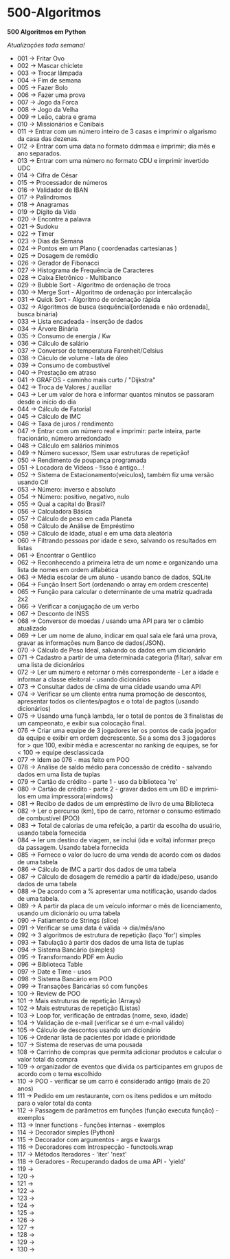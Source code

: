 # 500-Algoritmos
**500 Algoritmos em Python**

*Atualizações toda semana!*

- 001 -> Fritar Ovo
- 002 -> Mascar chiclete
- 003 -> Trocar lâmpada
- 004 -> Fim de semana
- 005 -> Fazer Bolo
- 006 -> Fazer uma prova
- 007 -> Jogo da Forca
- 008 -> Jogo da Velha
- 009 -> Leão, cabra e grama
- 010 -> Missionários e Canibais
- 011 -> Entrar com um número inteiro de 3 casas e imprimir o algarismo da casa das dezenas.
- 012 -> Entrar com uma data no formato ddmmaa e imprimir; dia mês e ano separados.
- 013 -> Entrar com uma número no formato CDU e imprimir invertido UDC
- 014 -> Cifra de César
- 015 -> Processador de números
- 016 -> Validador de IBAN
- 017 -> Palíndromos
- 018 -> Anagramas
- 019 -> Dígito da Vida
- 020 -> Encontre a palavra
- 021 -> Sudoku
- 022 -> Timer
- 023 -> Dias da Semana
- 024 -> Pontos em um Plano ( coordenadas cartesianas )
- 025 -> Dosagem de remédio
- 026 -> Gerador de Fibonacci
- 027 -> Histograma de Frequência de Caracteres
- 028 -> Caixa Eletrônico - Multibanco
- 029 -> Bubble Sort - Algoritmo de ordenação de troca
- 030 -> Merge Sort - Algoritmo de ordenação por intercalação 
- 031 -> Quick Sort - Algoritmo de ordenação rápida
- 032 -> Algoritmos de busca (sequêncial[ordenada e não ordenada], busca binária)
- 033 -> Lista encadeada - inserção de dados
- 034 -> Árvore Binária
- 035 -> Consumo de energia / Kw
- 036 -> Cálculo de salário
- 037 -> Conversor de temperatura Farenheit/Celsius
- 038 -> Cáculo de volume - lata de óleo
- 039 -> Consumo de combustível 
- 040 -> Prestação em atraso
- 041 -> GRAFOS - caminho mais curto / "Dijkstra"
- 042 -> Troca de Valores / auxiliar
- 043 -> Ler um valor de hora e informar quantos minutos se passaram desde o início do dia
- 044 -> Cálculo de Fatorial
- 045 -> Cálculo de IMC
- 046 -> Taxa de juros / rendimento
- 047 -> Entrar com um número real e imprimir: parte inteira, parte fracionário, número arredondado
- 048 -> Cálculo em salários mínimos
- 049 -> Número sucessor, !Sem usar estruturas de repetição!
- 050 -> Rendimento de poupança programada
- 051 -> Locadora de Vídeos - !Isso é antigo...!
- 052 -> Sistema de Estacionamento(veículos), também fiz uma versão usando C#
- 053 -> Número: inverso e absoluto
- 054 -> Número: positivo, negativo, nulo
- 055 -> Qual a capital do Brasil?
- 056 -> Calculadora Básica
- 057 -> Cálculo de peso em cada Planeta
- 058 -> Cálculo de Análise de Empréstimo
- 059 -> Cálculo de idade, atual e em uma data aleatória
- 060 -> Filtrando pessoas por idade e sexo, salvando os resultados em listas
- 061 -> Encontrar o Gentílico
- 062 -> Reconhecendo a primeira letra de um nome e organizando uma lista de nomes em ordem alfabética
- 063 -> Média escolar de um aluno - usando banco de dados, SQLite
- 064 -> Função Insert Sort (ordenando o array em ordem crescente)
- 065 -> Função para calcular o determinante de uma matriz quadrada 2x2
- 066 -> Verificar a conjugação de um verbo
- 067 -> Desconto de INSS
- 068 -> Conversor de moedas / usando uma API para ter o câmbio atualizado
- 069 -> Ler um nome de aluno, indicar em qual sala ele fará uma prova, gravar as informações num Banco de dados(JSON).
- 070 -> Cálculo de Peso Ideal, salvando os dados em um dicionário
- 071 -> Cadastro a partir de uma determinada categoria (filtar), salvar em uma lista de dicionários
- 072 -> Ler um número e retornar o mês correspondente - Ler a idade e informar a classe eleitoral - usando dicionários
- 073 -> Consultar dados de clima de uma cidade usando uma API 
- 074 -> Verificar se um cliente entra numa promoção de descontos, apresentar todos os clientes/pagtos e o total de pagtos (usando dicionários)
- 075 -> Usando uma funçã lambda, ler o total de pontos de 3 finalistas de um campeonato, e exibir sua colocação final.
- 076 -> Criar uma equipe de 3 jogadores ler os pontos de cada jogador da equipe e exibir em ordem decrescente.
         Se a soma dos 3 jogadores for > que 100, exibir média e acrescentar no ranking de equipes, se for < 100 -> equipe desclassicada
- 077 -> Idem ao 076 - mas feito em POO
- 078 -> Análise de saldo médio para concessão de crédito - salvando dados em uma lista de tuplas
- 079 -> Cartão de crédito - parte 1 - uso da biblioteca 're'
- 080 -> Cartão de crédito - parte 2 - gravar dados em um BD e imprimi-los em uma impressora(windows)
- 081 -> Recibo de dados de um empréstimo de livro de uma Biblioteca
- 082 -> Ler o percurso (km), tipo de carro, retornar o consumo estimado de combustível (POO)
- 083 -> Total de calorias de uma refeição, a partir da escolha do usuário, usando tabela fornecida
- 084 -> ler um destino de viagem, se inclui (ida e volta) informar preço da passagem. Usando tabela fornecida
- 085 -> Fornece o valor do lucro de uma venda de acordo com os dados de uma tabela
- 086 -> Cálculo de IMC a partir dos dados de uma tabela 
- 087 -> Cálculo de dosagem de remédio a partir da idade/peso, usando dados de uma tabela
- 088 -> De acordo com a % apresentar uma notificação, usando dados de uma tabela.
- 089 -> A partir da placa de um veículo informar o mês de licenciamento, usando um dicionário ou uma tabela
- 090 -> Fatiamento de Strings (slice)
- 091 -> Verificar se uma data é válida -> dia/mês/ano 
- 092 -> 3 algoritmos de estrutura de repetição (laço 'for') simples
- 093 -> Tabulação à partir dos dados de uma lista de tuplas
- 094 -> Sistema Bancário (simples)
- 095 -> Transformando PDF em Áudio
- 096 -> Biblioteca Table
- 097 -> Date e Time - usos
- 098 -> Sistema Bancário em POO
- 099 -> Transações Bancárias só com funções
- 100 -> Review de POO
- 101 -> Mais estruturas de repetição (Arrays)
- 102 -> Mais estruturas de repetição (Listas)
- 103 -> Loop for, verificação de entradas (nome, sexo, idade)
- 104 -> Validação de e-mail (verificar se é um e-mail válido)
- 105 -> Cálculo de descontos usando um dicionário
- 106 -> Ordenar lista de pacientes por idade e prioridade
- 107 -> Sistema de reservas de uma pousada
- 108 -> Carrinho de compras que permita adicionar produtos e calcular o valor total da compra
- 109 -> organizador de eventos que divida os participantes em grupos de acordo com o tema escolhido
- 110 -> POO - verificar se um carro é considerado antigo (mais de 20 anos)
- 111 -> Pedido em um restaurante, com os itens pedidos e um método para o valor total da conta
- 112 -> Passagem de parâmetros em funções (função executa função) - exemplos
- 113 -> Inner functions - funções internas - exemplos
- 114 -> Decorador simples (Python)
- 115 -> Decorador com argumentos - args e kwargs
- 116 -> Decoradores com Introspecção - functools.wrap
- 117 -> Métodos Iteradores - 'iter' 'next'
- 118 -> Geradores - Recuperando dados de uma API - 'yield'
- 119 ->
- 120 ->
- 121 ->
- 122 ->
- 123 ->
- 124 ->
- 125 ->
- 126 ->
- 127 ->
- 128 ->
- 129 ->
- 130 ->


